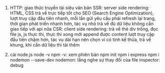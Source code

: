 1. HTTP: giao thức truyền tải siêu văn bản
SSR: server side rendering: HTML, CSS trả về trực tiếp
    tốt cho SEO (Search Engine Optimization), lượt truy cập đầu tiên nhanh, mỗi lần gửi yêu cầu phải refresh lại trang, thời gian phát triển nhanh hơn, tác vụ nhỏ
    trả về đủ dữ liệu không cần giao tiếp với api nữa
CSR: client side rendering: trả về thẻ div trống, đọc file js, js thực thi, thực thi xong mới append được content
    lượt truy cập đầu tiên chậm hơn, tác vụ dài hạn nên chọn vì có tính kế thừa, trả về khung, khi cần dữ liệu thì tải thêm

2. cài node.js
node -v npm -v: xem phiên bản
npm init
npm i express
npm i nodemon --save-dev
nodemon: lắng nghe sự thay đổi của file
inspector: debug
